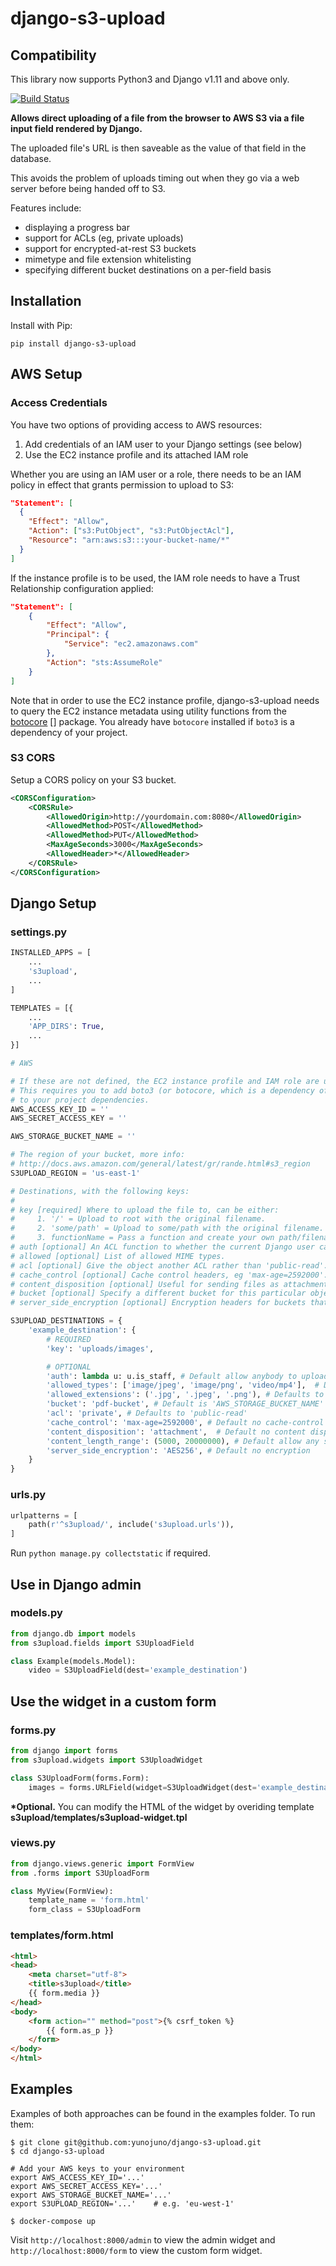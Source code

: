 django-s3-upload
================

Compatibility
-------------

This library now supports Python3 and Django v1.11 and above only.


[![Build Status](https://travis-ci.org/yunojuno/django-s3upload.svg?branch=master)](https://travis-ci.org/yunojuno/django-s3upload)

**Allows direct uploading of a file from the browser to AWS S3 via a file input field rendered by Django.**

The uploaded file's URL is then saveable as the value of that field in the database.

This avoids the problem of uploads timing out when they go via a web server before being handed off to S3.

Features include:

* displaying a progress bar
* support for ACLs (eg, private uploads)
* support for encrypted-at-rest S3 buckets
* mimetype and file extension whitelisting
* specifying different bucket destinations on a per-field basis

## Installation

Install with Pip:

```pip install django-s3-upload```

## AWS Setup

### Access Credentials

You have two options of providing access to AWS resources:

1. Add credentials of an IAM user to your Django settings (see below)
2. Use the EC2 instance profile and its attached IAM role

Whether you are using an IAM user or a role, there needs to be an IAM policy
in effect that grants permission to upload to S3:

```json
"Statement": [
  {
    "Effect": "Allow",
    "Action": ["s3:PutObject", "s3:PutObjectAcl"],
    "Resource": "arn:aws:s3:::your-bucket-name/*"
  }
]
```

If the instance profile is to be used, the IAM role needs to have a
Trust Relationship configuration applied:

```json
"Statement": [
	{
		"Effect": "Allow",
		"Principal": {
			"Service": "ec2.amazonaws.com"
		},
		"Action": "sts:AssumeRole"
	}
]
```

Note that in order to use the EC2 instance profile, django-s3-upload needs
to query the EC2 instance metadata using utility functions from the
[botocore] [] package. You already have `botocore` installed if `boto3`
is a dependency of your project.

### S3 CORS

Setup a CORS policy on your S3 bucket.

```xml
<CORSConfiguration>
    <CORSRule>
        <AllowedOrigin>http://yourdomain.com:8080</AllowedOrigin>
        <AllowedMethod>POST</AllowedMethod>
        <AllowedMethod>PUT</AllowedMethod>
        <MaxAgeSeconds>3000</MaxAgeSeconds>
        <AllowedHeader>*</AllowedHeader>
    </CORSRule>
</CORSConfiguration>
```

## Django Setup

### settings.py

```python
INSTALLED_APPS = [
    ...
    's3upload',
    ...
]

TEMPLATES = [{
    ...
    'APP_DIRS': True,
    ...
}]

# AWS

# If these are not defined, the EC2 instance profile and IAM role are used.
# This requires you to add boto3 (or botocore, which is a dependency of boto3)
# to your project dependencies.
AWS_ACCESS_KEY_ID = ''
AWS_SECRET_ACCESS_KEY = ''

AWS_STORAGE_BUCKET_NAME = ''

# The region of your bucket, more info:
# http://docs.aws.amazon.com/general/latest/gr/rande.html#s3_region
S3UPLOAD_REGION = 'us-east-1'

# Destinations, with the following keys:
#
# key [required] Where to upload the file to, can be either:
#     1. '/' = Upload to root with the original filename.
#     2. 'some/path' = Upload to some/path with the original filename.
#     3. functionName = Pass a function and create your own path/filename.
# auth [optional] An ACL function to whether the current Django user can perform this action.
# allowed [optional] List of allowed MIME types.
# acl [optional] Give the object another ACL rather than 'public-read'.
# cache_control [optional] Cache control headers, eg 'max-age=2592000'.
# content_disposition [optional] Useful for sending files as attachments.
# bucket [optional] Specify a different bucket for this particular object.
# server_side_encryption [optional] Encryption headers for buckets that require it.

S3UPLOAD_DESTINATIONS = {
    'example_destination': {
        # REQUIRED
        'key': 'uploads/images',

        # OPTIONAL
        'auth': lambda u: u.is_staff, # Default allow anybody to upload
        'allowed_types': ['image/jpeg', 'image/png', 'video/mp4'],  # Default allow all mime types
        'allowed_extensions': ('.jpg', '.jpeg', '.png'), # Defaults to all extensions
        'bucket': 'pdf-bucket', # Default is 'AWS_STORAGE_BUCKET_NAME'
        'acl': 'private', # Defaults to 'public-read'
        'cache_control': 'max-age=2592000', # Default no cache-control
        'content_disposition': 'attachment',  # Default no content disposition
        'content_length_range': (5000, 20000000), # Default allow any size
        'server_side_encryption': 'AES256', # Default no encryption
    }
}
```

### urls.py

```python
urlpatterns = [
    path(r'^s3upload/', include('s3upload.urls')),
]
```

Run ```python manage.py collectstatic``` if required.

## Use in Django admin

### models.py

```python
from django.db import models
from s3upload.fields import S3UploadField

class Example(models.Model):
    video = S3UploadField(dest='example_destination')
```

## Use the widget in a custom form

### forms.py

```python
from django import forms
from s3upload.widgets import S3UploadWidget

class S3UploadForm(forms.Form):
    images = forms.URLField(widget=S3UploadWidget(dest='example_destination'))
```

__*Optional.__ You can modify the HTML of the widget by overiding template __s3upload/templates/s3upload-widget.tpl__

### views.py

```python
from django.views.generic import FormView
from .forms import S3UploadForm

class MyView(FormView):
    template_name = 'form.html'
    form_class = S3UploadForm
```

### templates/form.html

```html
<html>
<head>
    <meta charset="utf-8">
    <title>s3upload</title>
    {{ form.media }}
</head>
<body>
    <form action="" method="post">{% csrf_token %}
        {{ form.as_p }}
    </form>
</body>
</html>
```


## Examples

Examples of both approaches can be found in the examples folder. To run them:
```shell
$ git clone git@github.com:yunojuno/django-s3-upload.git
$ cd django-s3-upload

# Add your AWS keys to your environment
export AWS_ACCESS_KEY_ID='...'
export AWS_SECRET_ACCESS_KEY='...'
export AWS_STORAGE_BUCKET_NAME='...'
export S3UPLOAD_REGION='...'    # e.g. 'eu-west-1'

$ docker-compose up
```

Visit ```http://localhost:8000/admin``` to view the admin widget and ```http://localhost:8000/form``` to view the custom form widget.

[botocore]: https://github.com/boto/botocore
